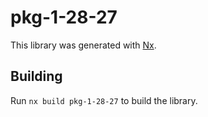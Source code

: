 # pkg-1-28-27

This library was generated with [Nx](https://nx.dev).

## Building

Run `nx build pkg-1-28-27` to build the library.
